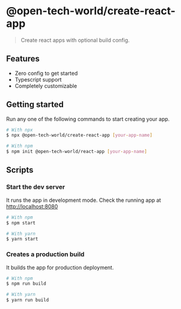 # @open-tech-world/create-react-app

> Create react apps with optional build config.

## Features

- Zero config to get started
- Typescript support
- Completely customizable

## Getting started

Run any one of the following commands to start creating your app.

```sh
# With npx
$ npx @open-tech-world/create-react-app [your-app-name]

# With npm
$ npm init @open-tech-world/react-app [your-app-name]
```

## Scripts

### Start the dev server

It runs the app in development mode. Check the running app at [http://localhost:8080](http://localhost:8080)

```sh
# With npm
$ npm start

# With yarn
$ yarn start
```

### Creates a production build

It builds the app for production deployment.

```sh
# With npm
$ npm run build

# With yarn
$ yarn run build
```

